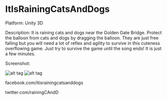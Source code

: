ItIsRainingCatsAndDogs 
======================

Platform: Unity 3D

Description: It is raining cats and dogs near the Golden Gate Bridge. Protect the balloon from cats and dogs by dragging the balloon. They are just free falling but you will need a lot of reflex and agility to survive in this cuteness overflowing game. Just try to survive the game until the song ends! It is just a few minutes.

Screenshot: 

![alt tag](https://scontent-a.xx.fbcdn.net/hphotos-ash3/t1.0-9/10151166_645570972174721_370758766_n.png)
![alt tag](https://scontent-a.xx.fbcdn.net/hphotos-frc3/t1.0-9/10153722_645570942174724_2057269541_n.png)


facebook.com/itisrainingcatsanddogs

twitter.com/rainingCAndD
